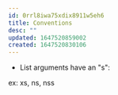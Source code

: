 ```yaml
---
id: 0rrl8iwa75xdix8911w5eh6
title: Conventions
desc: ""
updated: 1647520859002
created: 1647520830106
---
```


- List arguments have an "s":

ex: xs, ns, nss
